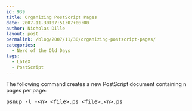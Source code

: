```yaml
---
id: 939
title: Organizing PostScript Pages
date: 2007-11-30T07:51:07+00:00
author: Nicholas Dille
layout: post
permalink: /blog/2007/11/30/organizing-postscript-pages/
categories:
  - Nerd of the Old Days
tags:
  - LaTeX
  - PostScript
---
```

The following command creates a new PostScript document containing n pages per page:

<!--more-->

<pre class="listing">psnup -l -&lt;n&gt; &lt;file&gt;.ps &lt;file&gt;.&lt;n&gt;.ps</pre>
